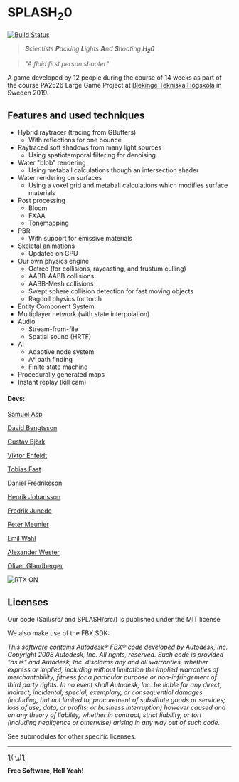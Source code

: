 # SPLASH<sub>2</sub>0
[![Build Status](https://dev.azure.com/BTH-StoraSpel-DXR/Stora%20Spel/_apis/build/status/Master%20pipeline?branchName=master)](https://dev.azure.com/BTH-StoraSpel-DXR/Stora%20Spel/_build/latest?definitionId=1&branchName=master)
> ***S**cientists **P**acking **L**ights **A**nd **S**hooting **H<sub>2</sub>0***

> *"A fluid first person shooter"*

A game developed by 12 people during the course of 14 weeks as part of the course PA2526 Large Game Project at [Blekinge Tekniska Högskola](https://www.bth.se/) in Sweden 2019.

## Features and used techniques
- Hybrid raytracer (tracing from GBuffers)
    - With reflections for one bounce
- Raytraced soft shadows from many light sources
    - Using spatiotemporal filtering for denoising
- Water "blob" rendering
    - Using metaball calculations though an intersection shader
- Water rendering on surfaces
    - Using a voxel grid and metaball calculations which modifies surface materials
- Post processing
    - Bloom
    - FXAA
    - Tonemapping
- PBR
    - With support for emissive materials
- Skeletal animations
    - Updated on GPU
- Our own physics engine
    - Octree (for collisions, raycasting, and frustum culling)
    - AABB-AABB collisions
    - AABB-Mesh collisions
    - Swept sphere collision detection for fast moving objects
    - Ragdoll physics for torch
- Entity Component System
- Multiplayer network (with state interpolation)
- Audio
    - Stream-from-file
    - Spatial sound (HRTF)
- AI
    - Adaptive node system
    - A* path finding
    - Finite state machine
- Procedurally generated maps
- Instant replay (kill cam)

#### Devs:
[Samuel Asp](https://github.com/Smaugmuel)

[David Bengtsson](https://github.com/Discojanne)

[Gustav Björk](https://github.com/Praccen)

[Viktor Enfeldt](https://github.com/viktor4006094)

[Tobias Fast](https://github.com/tofb15)

[Daniel Fredriksson](https://github.com/DanielFredriksson)

[Henrik Johansson](https://github.com/h3nx)

[Fredrik Junede](https://github.com/Skratzy)

[Peter Meunier](https://github.com/soridanm)

[Emil Wahl](https://github.com/whalemane)

[Alexander Wester](https://pirat.dev)

[Oliver Glandberger](https://github.com/OliverGlandberger)

![](https://pbs.twimg.com/profile_images/1162476165736456194/NUBsjYSV_200x200.jpg "RTX ON")

Licenses
----
Our code (Sail/src/ and SPLASH/src/) is published under the MIT license

We also make use of the FBX SDK:

*This software contains Autodesk® FBX® code developed by Autodesk, Inc. Copyright 2008 Autodesk, Inc. All rights, reserved. Such code is provided "as is" and Autodesk, Inc. disclaims any and all warranties, whether express or implied, including without limitation the implied warranties of merchantability, fitness for a particular purpose or non-infringement of third party rights. In no event shall Autodesk, Inc. be liable for any direct, indirect, incidental, special, exemplary, or consequential damages (including, but not limited to, procurement of substitute goods or services; loss of use, data, or profits; or business interruption) however caused and on any theory of liability, whether in contract, strict liability, or tort (including negligence or otherwise) arising in any way out of such code.*

See submodules for other specific licenses.

----

ƪ(ړײ)‎ƪ​​

**Free Software, Hell Yeah!**
